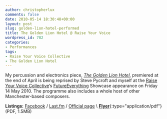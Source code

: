 ```yaml
---
author: christopherlux
comments: false
date: 2010-05-14 18:30:48+00:00
layout: post
slug: golden-lion-hotel-performed
title: The Golden Lion Hotel @ Raise Your Voice
wordpress_id: 782
categories:
- Performances
tags:
- Raise Your Voice Collective
- The Golden Lion Hotel
---
```


My percussion and electronics piece, [_The Golden Lion Hotel_](/2010/04/the-golden-lion-hotel/), premiered at the end of April is being reprised by Steve Pycroft and myself at the [Raise Your Voice Collective](http://www.raise-your-voice.org/)’s [FutureEverything](http://www.futureeverything.org/) Showcase appearance on Friday 14 May 2010. The programme also includes a whole host of other Manchester-based composers.

**Listings:** [Facebook](http://www.facebook.com/event.php?eid=118727814811733) / [Last.fm](http://www.last.fm/event/1502411) / [Official page](http://www.raise-your-voice.org/2010/04/raise-your-voice-live/) \\
[**Flyer**](/wp-content/uploads/2010/05/ryv2-flyer.pdf){:type="application/pdf"} (PDF, 1.5MB)
